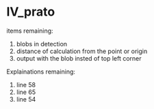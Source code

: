 # IV_prato


items remaining:
1. blobs in detection
2. distance of calculation from the point or origin
3. output with the blob insted of top left corner


Explainations remaining:
1. line 58
2. line 65
3. line 54